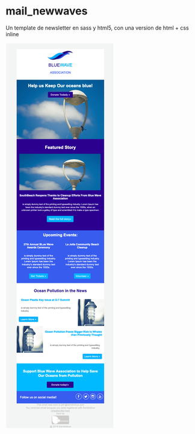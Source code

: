 # mail_newwaves

Un template de newsletter en sass y html5, con una version de html + css inline

![alt text](https://raw.githubusercontent.com/noreibi/mail_newwaves/master/screenshoot.png)

